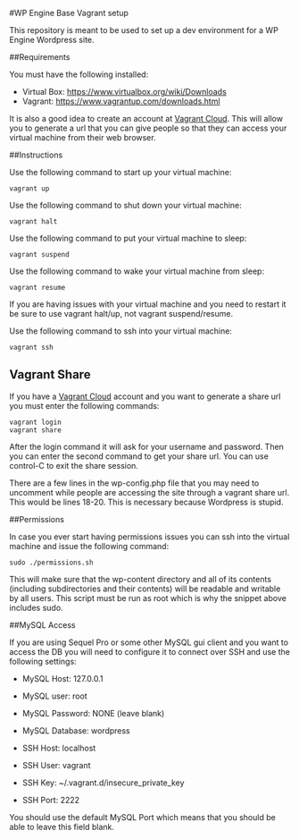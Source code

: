 #WP Engine Base Vagrant setup

This repository is meant to be used to set up a dev environment for a WP Engine Wordpress site.

##Requirements

You must have the following installed:

* Virtual Box: https://www.virtualbox.org/wiki/Downloads
* Vagrant: https://www.vagrantup.com/downloads.html

It is also a good idea to create an account at [Vagrant Cloud](https://vagrantcloud.com/). This will allow you to
generate a url that you can give people so that they can access your virtual machine from their web browser.

##Instructions

Use the following command to start up your virtual machine:

    vagrant up

Use the following command to shut down your virtual machine:

    vagrant halt

Use the following command to put your virtual machine to sleep:

    vagrant suspend

Use the following command to wake your virtual machine from sleep:

    vagrant resume

If you are having issues with your virtual machine and you need to restart it be sure to use vagrant halt/up, not
vagrant suspend/resume.

Use the following command to ssh into your virtual machine:

    vagrant ssh

## Vagrant Share

If you have a [Vagrant Cloud](https://vagrantcloud.com/) account and you want to generate a share url you must enter the
following commands:

    vagrant login
    vagrant share

After the login command it will ask for your username and password. Then you can enter the second command to get your
share url. You can use control-C to exit the share session.

There are a few lines in the wp-config.php file that you may need to uncomment while people are accessing the site
through a vagrant share url. This would be lines 18-20. This is necessary because Wordpress is stupid.

##Permissions

In case you ever start having permissions issues you can ssh into the virtual machine and issue the following command:

    sudo ./permissions.sh

This will make sure that the wp-content directory and all of its contents (including subdirectories and their contents)
will be readable and writable by all users. This script must be run as root which is why the snippet above includes sudo.

##MySQL Access

If you are using Sequel Pro or some other MySQL gui client and you want to access the DB you will need to configure it
to connect over SSH and use the following settings:

* MySQL Host: 127.0.0.1
* MySQL user: root
* MySQL Password: NONE (leave blank)
* MySQL Database: wordpress

* SSH Host: localhost
* SSH User: vagrant
* SSH Key: ~/.vagrant.d/insecure_private_key
* SSH Port: 2222

You should use the default MySQL Port which means that you should be able to leave this field blank.